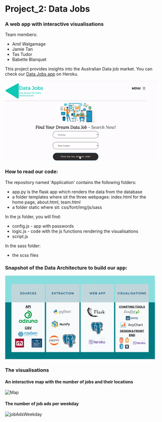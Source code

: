 # Project_2: Data Jobs #
### A web app with interactive visualisations ###

Team members: 
- Amil Walgamage
- Jamie Tan
- Tas Tudor
- Babette Blanquet

This project provides insights into the Australian Data job market. You can check our [Data Jobs app](https://datajobs-au.herokuapp.com/) on Heroku.

![App](Application/static/img/website-gif.gif)

### How to read our code: ###

The repository named 'Application' contains the following folders:
- app.py is the flask app which renders the data from the database
- a folder templates where sit the three webpages: index.html for the home page, about.html, team.html
- a folder static where sit: css/font/img/js/sass

In the js folder, you will find:
- config.js - app with passwords
- logic.js - code with the js functions rendering the visualisations
- script.js

In the sass folder:
- the scss files

### Snapshot of the Data Architecture to build our app: ###
![DataArchitecture](Application/static/img/dataArchitecture.PNG)

### The visualisations ###

#### An interactive map with the number of jobs and their locations ####

![Map](Application/static/img/map-1loop.gif)

#### The number of job ads per weekday #####

![jobAdsWeekday](Application/static/img/weekday.PNG)

